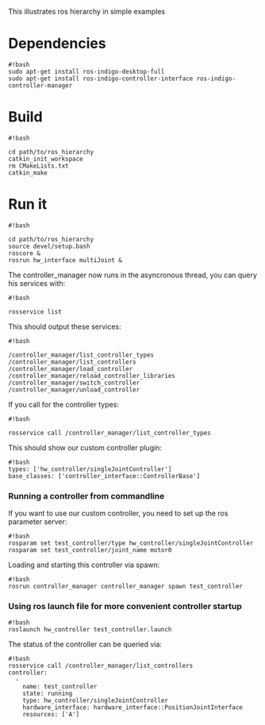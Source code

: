 This illustrates ros hierarchy in simple examples

# Dependencies #

```
#!bash
sudo apt-get install ros-indigo-desktop-full
sudo apt-get install ros-indigo-controller-interface ros-indigo-controller-manager
```

# Build #

```
#!bash

cd path/to/ros_hierarchy
catkin_init_workspace
rm CMakeLists.txt
catkin_make
```

# Run it #
```
#!bash

cd path/to/ros_hierarchy
source devel/setup.bash
roscore &
rosrun hw_interface multiJoint &
```
The controller_manager now runs in the asyncronous thread, you can query his services with:
```
#!bash

rosservice list
```
This should output these services:
```
#!bash

/controller_manager/list_controller_types
/controller_manager/list_controllers
/controller_manager/load_controller
/controller_manager/reload_controller_libraries
/controller_manager/switch_controller
/controller_manager/unload_controller
```
If you call for the controller types:
```
#!bash

rosservice call /controller_manager/list_controller_types
```
This should show our custom controller plugin:
```
#!bash
types: ['hw_controller/singleJointController']
base_classes: ['controller_interface::ControllerBase']
```
### Running a controller from commandline ###
If you want to use our custom controller, you need to set up the ros parameter server:
```
#!bash
rosparam set test_controller/type hw_controller/singleJointController
rosparam set test_controller/joint_name motor0
```
Loading and starting this controller via spawn:
```
#!bash
rosrun controller_manager controller_manager spawn test_controller
```
### Using ros launch file for more convenient controller startup ###
```
#!bash
roslaunch hw_controller test_controller.launch
```

The status of the controller can be queried via:
```
#!bash
rosservice call /controller_manager/list_controllers
controller: 
  - 
    name: test_controller
    state: running
    type: hw_controller/singleJointController
    hardware_interface: hardware_interface::PositionJointInterface
    resources: ['A']
```